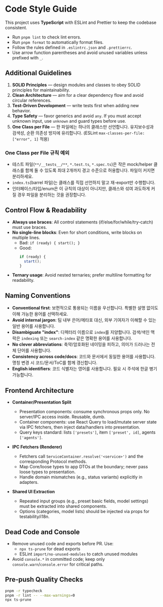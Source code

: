 # Code Style Guide

This project uses **TypeScript** with ESLint and Prettier to keep the codebase consistent.

- Run `pnpm lint` to check lint errors.
- Run `pnpm format` to automatically format files.
- Follow the rules defined in `.eslintrc.json` and `.prettierrc`.
- Use arrow function parentheses and avoid unused variables unless prefixed with `_`.

## Additional Guidelines

1. **SOLID Principles** — design modules and classes to obey SOLID principles for maintainability.
2. **Clean Architecture** — aim for a clear dependency flow and avoid circular references.
3. **Test-Driven Development** — write tests first when adding new behavior.
4. **Type Safety** — favor generics and avoid `any`. If you must accept unknown input, use `unknown` and guard types before use.
5. **One Class per File** — 한 파일에는 하나의 클래스만 선언합니다. 유지보수성과 검색성, 순환 의존성 방지에 유리합니다. (ESLint `max-classes-per-file: ["error", 1]` 적용)

### One Class per File 규칙 예외

- 테스트 파일(`**/__tests__/**`, `*.test.ts`, `*.spec.ts`)은 작은 mock/helper 클래스를 함께 둘 수 있도록 최대 2개까지 경고 수준으로 허용합니다. 파일이 커지면 분리하세요.
- `index.ts`(barrel 파일)는 클래스를 직접 선언하지 말고 재-export만 수행합니다.
- 인터페이스/타입/enum은 이 규칙의 대상이 아니지만, 클래스와 섞여 과도하게 커질 경우 파일을 분리하는 것을 권장합니다.

## Control Flow & Readability

- **Always use braces**: All control statements (if/else/for/while/try-catch) must use braces.
- **No single-line blocks**: Even for short conditions, write blocks on multiple lines.
  - Bad: `if (ready) { start(); }`
  - Good:
    ```ts
    if (ready) {
      start();
    }
    ```
- **Ternary usage**: Avoid nested ternaries; prefer multiline formatting for readability.

## Naming Conventions

- **Conventional first**: 보편적으로 통용되는 이름을 우선합니다. 특별한 설명 없이도 이해 가능한 용어를 선택하세요.
- **Avoid internal jargon**: 팀 내부 은어/메타포 대신, 외부 기여자가 이해할 수 있는 일반 용어를 사용합니다.
- **Disambiguate "index"**: 디렉터리 이름으로 `index`를 지양합니다. 검색/색인 맥락은 `indexing` 또는 `search-index` 같은 명확한 용어를 사용합니다.
- **No clever abbreviations**: 축약/암호화된 네이밍을 피하고, 의미가 드러나는 전체 단어를 사용합니다.
- **Consistency across code/docs**: 코드와 문서에서 동일한 용어를 사용합니다. 명칭 변경 시 코드/문서/ToC를 함께 갱신합니다.
- **English identifiers**: 코드 식별자는 영어를 사용합니다. 필요 시 주석에 한글 병기 가능합니다.

## Frontend Architecture

- **Container/Presentation Split**
  - Presentation components: consume synchronous props only. No server/IPC access inside. Reusable, dumb.
  - Container components: use React Query to load/mutate server state via IPC fetchers, then inject data/handlers into presentation.
  - Query keys standard: lists `['presets']`, item `['preset', id]`, agents `['agents']`.

- **IPC Fetchers (Renderer)**
  - Fetchers call `ServiceContainer.resolve('<service>')` and the corresponding Protocol methods.
  - Map Core/loose types to app DTOs at the boundary; never pass loose types to presentation.
  - Handle domain mismatches (e.g., status variants) explicitly in adapters.

- **Shared UI Extraction**
  - Repeated input groups (e.g., preset basic fields, model settings) must be extracted into shared components.
  - Options (categories, model lists) should be injected via props for testability/i18n.

## Dead Code and Console

- Remove unused code and exports before PR. Use:
  - `npx ts-prune` for dead exports
  - ESLint `import/no-unused-modules` to catch unused modules
- Avoid `console.*` in committed code; keep only `console.warn`/`console.error` for critical paths.

## Pre‑push Quality Checks

```bash
pnpm -r typecheck
pnpm -r lint -- --max-warnings=0
npx ts-prune
```
